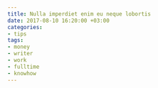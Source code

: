 ```yaml
---
title: Nulla imperdiet enim eu neque lobortis
date: 2017-08-10 16:20:00 +03:00
categories:
- tips
tags:
- money
- writer
- work
- fulltime
- knowhow
---
```


